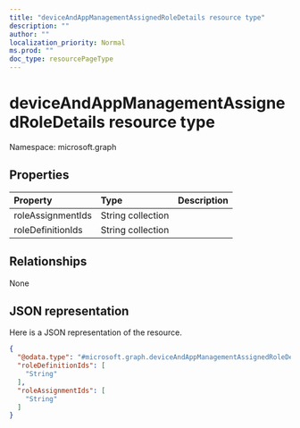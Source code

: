 ```yaml
---
title: "deviceAndAppManagementAssignedRoleDetails resource type"
description: ""
author: ""
localization_priority: Normal
ms.prod: ""
doc_type: resourcePageType
---
```


# deviceAndAppManagementAssignedRoleDetails resource type


Namespace: microsoft.graph



## Properties
|Property|Type|Description|
|:---|:---|:---|
|roleAssignmentIds|String collection||
|roleDefinitionIds|String collection||

## Relationships
None

## JSON representation
Here is a JSON representation of the resource.
<!-- {
  "blockType": "resource",
  "@odata.type": "microsoft.graph.deviceAndAppManagementAssignedRoleDetails"
}
-->
``` json
{
  "@odata.type": "#microsoft.graph.deviceAndAppManagementAssignedRoleDetails",
  "roleDefinitionIds": [
    "String"
  ],
  "roleAssignmentIds": [
    "String"
  ]
}
```

